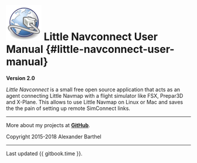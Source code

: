 # ![Little Navconnect](../images/navconnect.svg "Little Navconnect") Little Navconnect User Manual {#little-navconnect-user-manual}

**Version 2.0**

_Little Navconnect_ is a small free open source application that acts as an agent connecting Little Navmap with a flight simulator like FSX, Prepar3D and X-Plane. This allows to use Little Navmap on Linux or Mac and saves the the pain of setting up remote SimConnect links.

---

More about my projects at [**GitHub**](https://albar965.github.io).

Copyright 2015-2018 Alexander Barthel

---

Last updated {{ gitbook.time }}.
